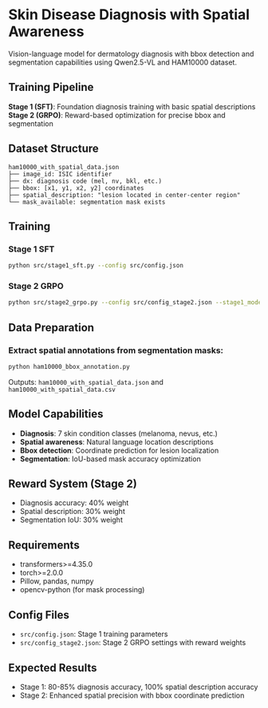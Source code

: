 # Skin Disease Diagnosis with Spatial Awareness

Vision-language model for dermatology diagnosis with bbox detection and segmentation capabilities using Qwen2.5-VL and HAM10000 dataset.

## Training Pipeline

**Stage 1 (SFT)**: Foundation diagnosis training with basic spatial descriptions
**Stage 2 (GRPO)**: Reward-based optimization for precise bbox and segmentation

## Dataset Structure

```
ham10000_with_spatial_data.json
├── image_id: ISIC identifier
├── dx: diagnosis code (mel, nv, bkl, etc.)
├── bbox: [x1, y1, x2, y2] coordinates
├── spatial_description: "lesion located in center-center region"
└── mask_available: segmentation mask exists
```

## Training

### Stage 1 SFT
```bash
python src/stage1_sft.py --config src/config.json
```

### Stage 2 GRPO
```bash
python src/stage2_grpo.py --config src/config_stage2.json --stage1_model ./qwen2_5_vl_trained
```

## Data Preparation

### Extract spatial annotations from segmentation masks:
```bash
python ham10000_bbox_annotation.py
```

Outputs: `ham10000_with_spatial_data.json` and `ham10000_with_spatial_data.csv`

## Model Capabilities

- **Diagnosis**: 7 skin condition classes (melanoma, nevus, etc.)
- **Spatial awareness**: Natural language location descriptions  
- **Bbox detection**: Coordinate prediction for lesion localization
- **Segmentation**: IoU-based mask accuracy optimization

## Reward System (Stage 2)

- Diagnosis accuracy: 40% weight
- Spatial description: 30% weight  
- Segmentation IoU: 30% weight

## Requirements

- transformers>=4.35.0
- torch>=2.0.0
- Pillow, pandas, numpy
- opencv-python (for mask processing)

## Config Files

- `src/config.json`: Stage 1 training parameters
- `src/config_stage2.json`: Stage 2 GRPO settings with reward weights

## Expected Results

- Stage 1: 80-85% diagnosis accuracy, 100% spatial description accuracy
- Stage 2: Enhanced spatial precision with bbox coordinate prediction